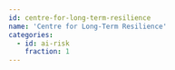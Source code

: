 ```yaml
---
id: centre-for-long-term-resilience
name: 'Centre for Long-Term Resilience'
categories:
  - id: ai-risk
    fraction: 1
---
```

